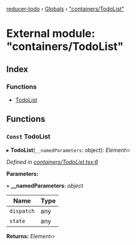 [reducer-todo](../README.md) › [Globals](../globals.md) › ["containers/TodoList"](_containers_todolist_.md)

# External module: "containers/TodoList"

## Index

### Functions

* [TodoList](_containers_todolist_.md#const-todolist)

## Functions

### `Const` TodoList

▸ **TodoList**(`__namedParameters`: object): *Element‹›*

*Defined in [containers/TodoList.tsx:6](https://github.com/fwesss/reducer-todo/blob/dca7223/reducer-todo/src/containers/TodoList.tsx#L6)*

**Parameters:**

▪ **__namedParameters**: *object*

Name | Type |
------ | ------ |
`dispatch` | any |
`state` | any |

**Returns:** *Element‹›*
